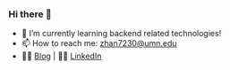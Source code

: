 ### Hi there 👋

<!--
**jonathanzhang98/jonathanzhang98** is a ✨ _special_ ✨ repository because its `README.md` (this file) appears on your GitHub profile.

Here are some ideas to get you started:

- 🔭 I’m currently working on ...

- 👯 I’m looking to collaborate on ...
- 🤔 I’m looking for help with ...
- 💬 Ask me about ...

- 😄 Pronouns: ...
- ⚡ Fun fact: ...
-->

- 🌱 I’m currently learning backend related technologies!
- 📫 How to reach me: zhan7230@umn.edu
- 🧑‍💻 [Blog](https://jonathanzhang98.github.io/) | 🧑‍💼 [LinkedIn](https://www.linkedin.com/in/llewyn-zixuan-zhang-215395190/)

